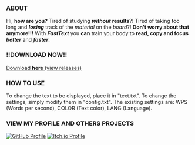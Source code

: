 ### ABOUT
Hi, **how are you?** Tired of studying **_without_ results**?!
Tired of taking too long and **_losing_** track of the _material_ on the _board_?!
**Don't worry about that anymore!!!**
With **_FastText_** you **can** train your body to **read, copy and focus** **_better_** and **_faster_**.
### **!!DOWNLOAD NOW!!**
[Download **here** (view releases)](https://github.com/moon2501ry/fast-text/releases)
### HOW TO USE
To change the text to be displayed, place it in "text.txt". To change the settings, simply modify them in "config.txt". The existing settings are: WPS (Words per second), COLOR (Text color), LANG (Language).
### VIEW MY PROFILE AND OTHERS PROJECTS
[![GitHub Profile](https://img.shields.io/badge/GitHub-My_Profile-blue?style=for-the-badge&logo=github)](https://github.com/moon2501ry)
[![Itch.io Profile](https://img.shields.io/badge/Itch.io-My_Profile-fa5c5c?style=for-the-badge&logo=itch.io&logoColor=white)](https://moon2501.itch.io/)